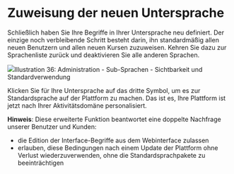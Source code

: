 # Zuweisung der neuen Untersprache

Schließlich haben Sie Ihre Begriffe in Ihrer Untersprache neu definiert. Der einzige noch verbleibende Schritt besteht darin, ihn standardmäßig allen neuen Benutzern und allen neuen Kursen zuzuweisen. Kehren Sie dazu zur Sprachenliste zurück und deaktivieren Sie alle anderen Sprachen.

![](../../../../.gitbook/assets/graficos41%20%285%29.png)Illustration 36: Administration - Sub-Sprachen - Sichtbarkeit und Standardverwendung

Klicken Sie für Ihre Untersprache auf das dritte Symbol, um es zur Standardsprache auf der Plattform zu machen. Das ist es, Ihre Plattform ist jetzt nach Ihrer Aktivitätsdomäne personalisiert.

**Hinweis**: Diese erweiterte Funktion beantwortet eine doppelte Nachfrage unserer Benutzer und Kunden:

* die Edition der Interface-Begriffe aus dem Webinterface zulassen
* erlauben, diese Bedingungen nach einem Update der Plattform ohne Verlust wiederzuverwenden, ohne die Standardsprachpakete zu beeinträchtigen

